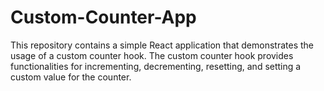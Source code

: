 # Custom-Counter-App
This repository contains a simple React application that demonstrates the usage of a custom counter hook. The custom counter hook provides functionalities for incrementing, decrementing, resetting, and setting a custom value for the counter.
